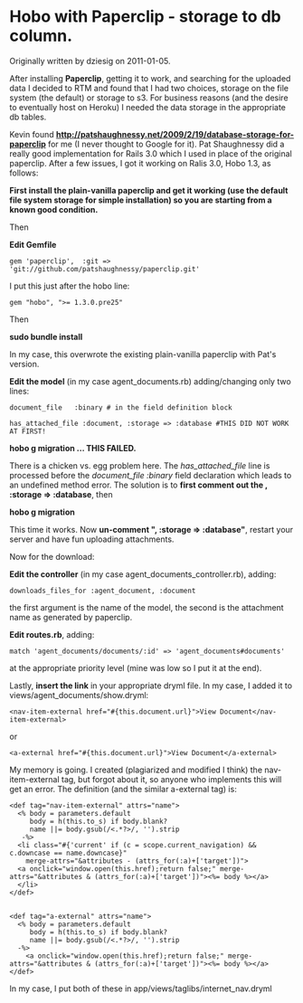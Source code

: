 # Hobo with Paperclip - storage to db column.

Originally written by dziesig on 2011-01-05.

After installing **Paperclip**, getting it to work, and searching for the uploaded data I decided to RTM and found that I had two choices, storage on the file system (the default) or storage to s3.  For business reasons (and the desire to eventually host on Heroku) I needed the data storage in the appropriate db tables.

Kevin found **http://patshaughnessy.net/2009/2/19/database-storage-for-paperclip** for me (I never thought to Google for it).  Pat Shaughnessy did a really good implementation for Rails 3.0 which I used in place of the original paperclip.  After a few issues, I got it working on Ralis 3.0, Hobo 1.3, as follows:

**First install the plain-vanilla paperclip and get it working (use the default file system storage for simple installation) so you are starting from a known good condition.**

Then

**Edit Gemfile**


    gem 'paperclip',  :git => 'git://github.com/patshaughnessy/paperclip.git'
 

I put this just after the hobo line:

    gem "hobo", ">= 1.3.0.pre25"

Then

**sudo bundle install**

In my case, this overwrote the existing plain-vanilla paperclip with Pat's version.

**Edit the model** (in my case agent\_documents.rb) adding/changing only two lines:

    document_file	:binary # in the field definition block

    has_attached_file :document, :storage => :database #THIS DID NOT WORK AT FIRST!

**hobo g migration ... THIS FAILED.**

There is a chicken vs. egg problem here.  The *has\_attached\_file* line is processed before the *document\_file :binary* field declaration which leads to an undefined method error.  The solution is to **first comment out the , :storage => :database**,
then

**hobo g migration**

This time it works.  Now **un-comment ", :storage => :database"**, restart your server and have fun uploading attachments.

Now for the download:

**Edit the controller** (in my case agent\_documents\_controller.rb), adding:

    downloads_files_for :agent_document, :document

the first argument is the name of the model, the second is the attachment name as generated by paperclip.

**Edit routes.rb**, adding:

    match 'agent_documents/documents/:id' => 'agent_documents#documents' 

at the appropriate priority level (mine was low so I put it at the end).

Lastly, **insert the link** in your appropriate dryml file.  In my case, I added it to views/agent_documents/show.dryml:

    <nav-item-external href="#{this.document.url}">View Document</nav-item-external>

or

    <a-external href="#{this.document.url}">View Document</a-external>


My memory is going.  I created (plagiarized and modified I think) the nav-item-external tag, but forgot about it, so anyone who implements this will get an error. The definition (and the similar a-external tag) is:

    <def tag="nav-item-external" attrs="name">
      <% body = parameters.default
         body = h(this.to_s) if body.blank?
         name ||= body.gsub(/<.*?>/, '').strip
       -%>
      <li class="#{'current' if (c = scope.current_navigation) && c.downcase == name.downcase}"
        merge-attrs="&attributes - (attrs_for(:a)+['target'])">
      <a onclick="window.open(this.href);return false;" merge-attrs="&attributes & (attrs_for(:a)+['target'])"><%= body %></a>
      </li>
    </def>


    <def tag="a-external" attrs="name">
      <% body = parameters.default
         body = h(this.to_s) if body.blank?
         name ||= body.gsub(/<.*?>/, '').strip
      -%>
        <a onclick="window.open(this.href);return false;" merge-attrs="&attributes & (attrs_for(:a)+['target'])"><%= body %></a>
    </def>


In my case, I put both of these in app/views/taglibs/internet_nav.dryml


